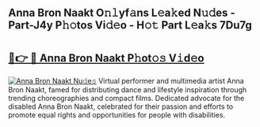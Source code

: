 ## Anna Bron Naakt O𝚗𝚕yf𝚊ns L𝚎a𝚔ed N𝚞𝚍es - Part-J4y P𝚑𝚘tos Vi𝚍𝚎o - H𝚘𝚝 Part L𝚎a𝚔s 7Du7g

# <h2><a href="http://kfb5623.oniu.top/?m=Anna+Bron+Naakt">🔗👉 🔴 Anna Bron Naakt P𝚑ot𝚘𝚜 V𝚒d𝚎o</a></h2>

[![Anna Bron Naakt Nu𝚍e𝚜](https://i.imgur.com/0qMVB7G.gif)](http://kfb5623.oniu.top/?m=Anna+Bron+Naakt)
Virtual performer and multimedia artist Anna Bron Naakt, famed for distributing dance and lifestyle inspiration through trending choreographies and compact films. Dedicated advocate for the disabled Anna Bron Naakt, celebrated for their passion and efforts to promote equal rights and opportunities for people with disabilities.  
